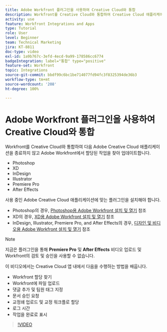 ```yaml
---
title: Adobe Workfront 플러그인을 사용하여 Creative Cloud와 통합
description: Workfront를 Creative Cloud와 통합하여 Creative Cloud 애플리케이션(Photoshop, XD, InDesign, Illustrator, Premiere Pro 및 After Effects)을 종료하지 않고 Workfront에서 할당된 작업을 찾아 업데이트
activity: use
feature: Workfront Integrations and Apps
type: Tutorial
role: User
level: Beginner
team: Technical Marketing
jira: KT-8811
doc-type: video
exl-id: 1a9b767c-3efd-4ecd-9a99-178586cc6774
badgeIntegration: label="통합" type="positive"
feature-set: Workfront
topic: Integrations
source-git-commit: bbdf99c6bc1be714077fd94fc3f8325394de36b3
workflow-type: tm+mt
source-wordcount: '208'
ht-degree: 100%

---
```


# Adobe Workfront 플러그인을 사용하여 Creative Cloud와 통합

Workfront를 Creative Cloud와 통합하여 다음 Adobe Creative Cloud 애플리케이션을 종료하지 않고 Adobe Workfront에서 할당된 작업을 찾아 업데이트합니다.

* Photoshop
* XD
* InDesign
* Illustrator
* Premiere Pro
* After Effects

사용 중인 Adobe Creative Cloud 애플리케이션에 맞는 플러그인을 설치해야 합니다.

* Photoshop의 경우, [Photoshop용 Adobe Workfront 설치 및 열기](https://experienceleague.adobe.com/docs/workfront/using/adobe-workfront-integrations/workfront-for-creative-cloud/install-wf-cc/wf-cc-install-ps.html?lang=ko&) 참조
* XD의 경우, [XD용 Adobe Workfront 설치 및 열기](https://experienceleague.adobe.com/docs/workfront/using/adobe-workfront-integrations/workfront-for-creative-cloud/install-wf-cc/wf-adobe-xd-install.html?lang=ko&) 참조
* InDesign, Illustrator, Premiere Pro, and After Effects의 경우, [디자인 및 비디오용 Adobe Workfront 설치 및 열기](https://experienceleague.adobe.com/docs/workfront/using/adobe-workfront-integrations/workfront-for-creative-cloud/install-wf-cc/wf-install-cc.html?lang=ko&) 참조

>[!NOTE]
>
>지금은 플러그인을 통해 **Premiere Pro** 및 **After Effects** 비디오 업로드 및 Workfront의 검토 및 승인을 사용할 수 없습니다.


이 비디오에서는 Creative Cloud 앱 내에서 다음을 수행하는 방법을 배웁니다.

* Workfront 할당 찾기
* Workfront에 파일 업로드
* 댓글 추가 및 팀원 태그 지정
* 문서 승인 요청
* 교정쇄 업로드 및 교정 워크플로 할당
* 로그 시간
* 작업을 완료로 표시

>[!VIDEO](https://video.tv.adobe.com/v/3415452/?quality=12&learn=on&enablevpops=1)
